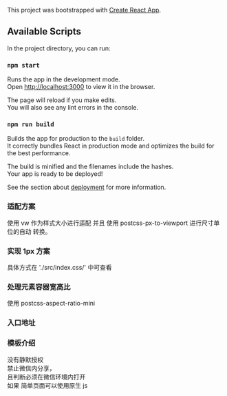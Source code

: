 This project was bootstrapped with
[Create React App](https://github.com/facebook/create-react-app).

## Available Scripts

In the project directory, you can run:

### `npm start`

Runs the app in the development mode.<br /> Open
[http://localhost:3000](http://localhost:3000) to view it in the browser.

The page will reload if you make edits.<br /> You will also see any lint errors
in the console.

### `npm run build`

Builds the app for production to the `build` folder.<br /> It correctly bundles
React in production mode and optimizes the build for the best performance.

The build is minified and the filenames include the hashes.<br /> Your app is
ready to be deployed!

See the section about
[deployment](https://facebook.github.io/create-react-app/docs/deployment) for
more information.

### 适配方案

使用 vw 作为样式大小进行适配 并且 使用 postcss-px-to-viewport 进行尺寸单位的自动
转换。

### 实现 1px 方案

具体方式在 './src/index.css/' 中可查看

### 处理元素容器宽高比

使用 postcss-aspect-ratio-mini

### 入口地址

<!-- http://tinyurl.com/tax86ub -->

### 模板介绍

没有静默授权 <br /> 禁止微信内分享，<br /> 且判断必须在微信环境内打开<br />如果
简单页面可以使用原生 js
